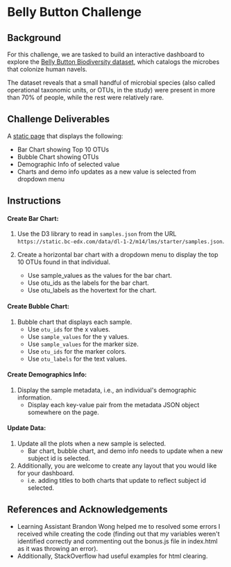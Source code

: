# Belly Button Challenge

## Background 
For this challenge, we are tasked to build an interactive dashboard to explore the [Belly Button Biodiversity dataset](http://robdunnlab.com/projects/belly-button-biodiversity/), which catalogs the microbes that colonize human navels.

The dataset reveals that a small handful of microbial species (also called operational taxonomic units, or OTUs, in the study) were present in more than 70% of people, while the rest were relatively rare.

## Challenge Deliverables
A [static page](https://awann3r.github.io/belly-button-challenge/) that displays the following:
* Bar Chart showing Top 10 OTUs
* Bubble Chart showing OTUs
* Demographic Info of selected value
* Charts and demo info updates as a new value is selected from dropdown menu

## Instructions 
#### Create Bar Chart:
1. Use the D3 library to read in `samples.json` from the URL `https://static.bc-edx.com/data/dl-1-2/m14/lms/starter/samples.json`.

2. Create a horizontal bar chart with a dropdown menu to display the top 10 OTUs found in that individual. 
    * Use sample_values as the values for the bar chart. 
    * Use otu_ids as the labels for the bar chart. 
    * Use otu_labels as the hovertext for the chart.

#### Create Bubble Chart:
1. Bubble chart that displays each sample. 
    * Use `otu_ids` for the x values. 
    * Use `sample_values` for the y values. 
    * Use `sample_values` for the marker size. 
    * Use `otu_ids` for the marker colors. 
    * Use `otu_labels` for the text values. 

#### Create Demographics Info:
1. Display the sample metadata, i.e., an individual's demographic information. 
    * Display each key-value pair from the metadata JSON object somewhere on the page.

#### Update Data:
1. Update all the plots when a new sample is selected. 
    * Bar chart, bubble chart, and demo info needs to update when a new subject id is selected.
2. Additionally, you are welcome to create any layout that you would like for your dashboard.
    * i.e. adding titles to both charts that update to reflect subject id selected.

## References and Acknowledgements 
* Learning Assistant Brandon Wong helped me to resolved some errors I received while creating the code (finding out that my variables weren't identified correctly and commenting out the bonus.js file in index.html as it was throwing an error). 
* Additionally, StackOverflow had useful examples for html clearing.